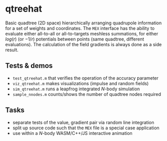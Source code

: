 # qtreehat
Basic quadtree (2D space) hierarchically arranging quadrupole information for a set of weights and coordinates. The `MEX` interface has the ability to evaluate either all-to-all or all-to-targets meshless summations, for either $log(r)$ (or $-1/r$) potentials between points (same quadtree, different evaluations). The calculation of the field gradients is always done as a side result.

## Tests & demos
- `test_qtreehat.m` that verifies the operation of the accuracy parameter
- `viz_qtreehat.m` makes visualizations (impulse and random fields)
- `sim_qtreehat.m` runs a leapfrog integrated $N$-body simulation
- `sample_nnodes.m` counts/shows the number of quadtree nodes required 

## Tasks
- separate tests of the value, gradient pair via random line integration
- split up source code such that the `MEX` file is a special case application
- use within a $N$-body WASM/C++/JS interactive animation

